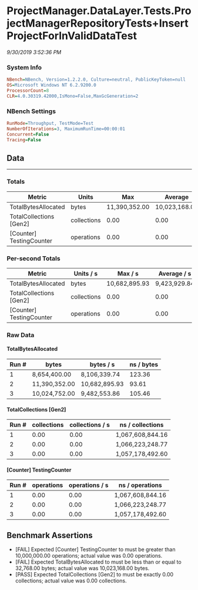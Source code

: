 ﻿# ProjectManager.DataLayer.Tests.ProjectManagerRepositoryTests+InsertProjectForInValidDataTest
_9/30/2019 3:52:36 PM_
### System Info
```ini
NBench=NBench, Version=1.2.2.0, Culture=neutral, PublicKeyToken=null
OS=Microsoft Windows NT 6.2.9200.0
ProcessorCount=8
CLR=4.0.30319.42000,IsMono=False,MaxGcGeneration=2
```

### NBench Settings
```ini
RunMode=Throughput, TestMode=Test
NumberOfIterations=3, MaximumRunTime=00:00:01
Concurrent=False
Tracing=False
```

## Data
-------------------

### Totals
|          Metric |           Units |             Max |         Average |             Min |          StdDev |
|---------------- |---------------- |---------------- |---------------- |---------------- |---------------- |
|TotalBytesAllocated |           bytes |   11,390,352.00 |   10,023,168.00 |    8,654,400.00 |    1,367,976.69 |
|TotalCollections [Gen2] |     collections |            0.00 |            0.00 |            0.00 |            0.00 |
|[Counter] TestingCounter |      operations |            0.00 |            0.00 |            0.00 |            0.00 |

### Per-second Totals
|          Metric |       Units / s |         Max / s |     Average / s |         Min / s |      StdDev / s |
|---------------- |---------------- |---------------- |---------------- |---------------- |---------------- |
|TotalBytesAllocated |           bytes |   10,682,895.93 |    9,423,929.84 |    8,106,339.74 |    1,289,278.10 |
|TotalCollections [Gen2] |     collections |            0.00 |            0.00 |            0.00 |            0.00 |
|[Counter] TestingCounter |      operations |            0.00 |            0.00 |            0.00 |            0.00 |

### Raw Data
#### TotalBytesAllocated
|           Run # |           bytes |       bytes / s |      ns / bytes |
|---------------- |---------------- |---------------- |---------------- |
|               1 |    8,654,400.00 |    8,106,339.74 |          123.36 |
|               2 |   11,390,352.00 |   10,682,895.93 |           93.61 |
|               3 |   10,024,752.00 |    9,482,553.86 |          105.46 |

#### TotalCollections [Gen2]
|           Run # |     collections | collections / s |ns / collections |
|---------------- |---------------- |---------------- |---------------- |
|               1 |            0.00 |            0.00 |1,067,608,844.16 |
|               2 |            0.00 |            0.00 |1,066,223,248.77 |
|               3 |            0.00 |            0.00 |1,057,178,492.60 |

#### [Counter] TestingCounter
|           Run # |      operations |  operations / s | ns / operations |
|---------------- |---------------- |---------------- |---------------- |
|               1 |            0.00 |            0.00 |1,067,608,844.16 |
|               2 |            0.00 |            0.00 |1,066,223,248.77 |
|               3 |            0.00 |            0.00 |1,057,178,492.60 |


## Benchmark Assertions

* [FAIL] Expected [Counter] TestingCounter to must be greater than 10,000,000.00 operations; actual value was 0.00 operations.
* [FAIL] Expected TotalBytesAllocated to must be less than or equal to 32,768.00 bytes; actual value was 10,023,168.00 bytes.
* [PASS] Expected TotalCollections [Gen2] to must be exactly 0.00 collections; actual value was 0.00 collections.

